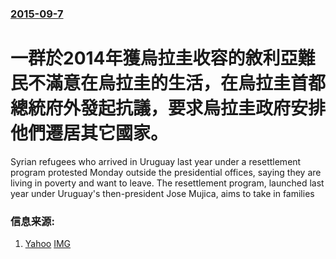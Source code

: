 ### [2015-09-7](/news/2015/09/7/index.md)

##### 
# 一群於2014年獲烏拉圭收容的敘利亞難民不滿意在烏拉圭的生活，在烏拉圭首都總統府外發起抗議，要求烏拉圭政府安排他們遷居其它國家。 

Syrian refugees who arrived in Uruguay last year under a resettlement program protested Monday outside the presidential offices, saying they are living in poverty and want to leave. The resettlement program, launched last year under Uruguay's then-president Jose Mujica, aims to take in families


### 信息来源:

1. [Yahoo](http://news.yahoo.com/syrian-refugees-uruguay-protest-leave-country-204416904.html) [IMG](https://s.yimg.com/uu/api/res/1.2/88oEkrxn8wBMQHrcifVQnQ--~B/aD03MzE7dz0xMDI0O3NtPTE7YXBwaWQ9eXRhY2h5b24-/http://media.zenfs.com/en_us/News/afp.com/Part-MVD-Mvd6712290-1-1-0.jpg)
